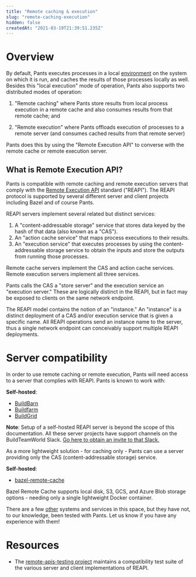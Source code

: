 ```yaml
---
title: "Remote caching & execution"
slug: "remote-caching-execution"
hidden: false
createdAt: "2021-03-19T21:39:51.235Z"
---
```


# Overview

By default, Pants executes processes in a local [environment](doc:environments) on the system on which it is run, and caches the results of those processes locally as well. Besides this "local execution" mode of operation, Pants also supports two distributed modes of operation:

1. "Remote caching" where Pants store results from local process execution in a remote cache and also consumes results from that remote cache; and

2. "Remote execution" where Pants offloads execution of processes to a remote server (and consumes cached results from that remote server)

Pants does this by using the "Remote Execution API" to converse with the remote cache or remote execution server.

## What is Remote Execution API?

Pants is compatible with remote caching and remote execution servers that comply with the [Remote Execution API](https://github.com/bazelbuild/remote-apis) standard ("REAPI"). The REAPI protocol is supported by several different server and client projects including Bazel and of course Pants.

REAPI servers implement several related but distinct services:

1. A "content-addressable storage" service that stores data keyed by the hash of that data (also known as a "CAS").
2. An "action cache service" that maps process executions to their results.
3. An "execution service" that executes processes by using the content-addressable storage service to obtain the inputs and store the outputs from running those processes.

Remote cache servers implement the CAS and action cache services. Remote execution servers implement all three services.

Pants calls the CAS a "store server" and the execution service an "execution server." These are logically distinct in the REAPI, but in fact may be exposed to clients on the same network endpoint.

The REAPI model contains the notion of an "instance." An "instance" is a distinct deployment of a CAS and/or execution service that is given a specific name. All REAPI operations send an instance name to the server, thus a single network endpoint can conceivably support multiple REAPI deployments.

# Server compatibility

In order to use remote caching or remote execution, Pants will need access to a server that complies with REAPI. Pants is known to work with:

**Self-hosted**:

- [BuildBarn](https://github.com/buildbarn/bb-remote-execution)
- [Buildfarm](https://github.com/bazelbuild/bazel-buildfarm/)
- [BuildGrid](https://buildgrid.build/)

**Note**: Setup of a self-hosted REAPI server is beyond the scope of this documentation. All these server projects have support channels on the BuildTeamWorld Slack. [Go here to obtain an invite to that Slack.](https://bit.ly/2SG1amT)

As a more lightweight solution - for caching only - Pants can use a server providing only the CAS (content-addressable storage) service.

**Self-hosted**:

- [bazel-remote-cache](https://github.com/buchgr/bazel-remote)

Bazel Remote Cache supports local disk, S3, GCS, and Azure Blob storage options - needing only a single lightweight Docker container.

There are a few [other](https://github.com/bazelbuild/remote-apis) systems and services in this space, but they have not, to our knowledge, been tested with Pants. Let us know if you have any experience with them!

# Resources

- The [remote-apis-testing project](https://gitlab.com/remote-apis-testing/remote-apis-testing) maintains a compatibility test suite of the various server and client implementations of REAPI.
